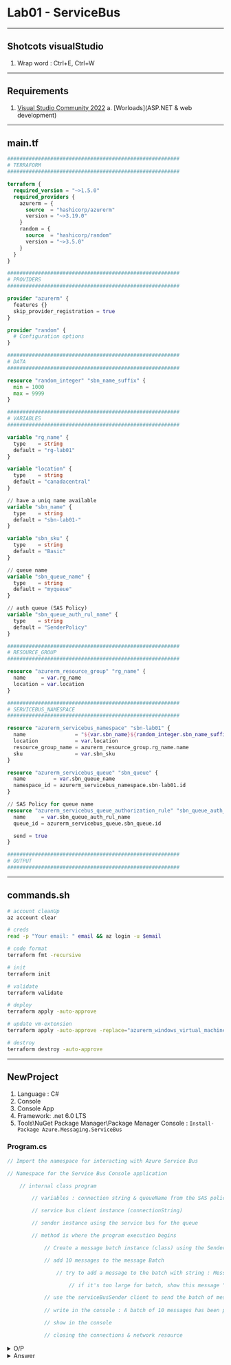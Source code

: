# Lab01 - ServiceBus

---

## Shotcots visualStudio
1. Wrap word : Ctrl+E, Ctrl+W

---

## Requirements
1. [Visual Studio Community 2022](https://visualstudio.microsoft.com/thank-you-downloading-visual-studio/?sku=Community&channel=Release&version=VS2022&source=VSLandingPage&cid=2030&passive=false)
    a. [Worloads](ASP.NET & web development)

---

## main.tf
````tf
########################################################
# TERRAFORM
########################################################

terraform {
  required_version = "~>1.5.0"
  required_providers {
    azurerm = {
      source  = "hashicorp/azurerm"
      version = "~>3.19.0"
    }
    random = {
      source  = "hashicorp/random"
      version = "~>3.5.0"
    }
  }
}

########################################################
# PROVIDERS
########################################################

provider "azurerm" {
  features {}
  skip_provider_registration = true
}

provider "random" {
  # Configuration options
}

########################################################
# DATA
########################################################

resource "random_integer" "sbn_name_suffix" {
  min = 1000
  max = 9999
}

########################################################
# VARIABLES
########################################################

variable "rg_name" {
  type    = string
  default = "rg-lab01"
}

variable "location" {
  type    = string
  default = "canadacentral"
}

// have a uniq name available
variable "sbn_name" {
  type    = string
  default = "sbn-lab01-"
}

variable "sbn_sku" {
  type    = string
  default = "Basic"
}

// queue name
variable "sbn_queue_name" {
  type    = string
  default = "myqueue"
}

// auth queue (SAS Policy)
variable "sbn_queue_auth_rul_name" {
  type    = string
  default = "SenderPolicy"
}

########################################################
# RESOURCE_GROUP
########################################################

resource "azurerm_resource_group" "rg_name" {
  name     = var.rg_name
  location = var.location
}

########################################################
# SERVICEBUS_NAMESPACE
########################################################

resource "azurerm_servicebus_namespace" "sbn-lab01" {
  name                = "${var.sbn_name}${random_integer.sbn_name_suffix.result}"
  location            = var.location
  resource_group_name = azurerm_resource_group.rg_name.name
  sku                 = var.sbn_sku
}

resource "azurerm_servicebus_queue" "sbn_queue" {
  name         = var.sbn_queue_name
  namespace_id = azurerm_servicebus_namespace.sbn-lab01.id
}

// SAS Policy for queue name
resource "azurerm_servicebus_queue_authorization_rule" "sbn_queue_auth_rul" {
  name     = var.sbn_queue_auth_rul_name
  queue_id = azurerm_servicebus_queue.sbn_queue.id

  send = true
}

########################################################
# OUTPUT
########################################################
````

---

## commands.sh
````sh
# account cleanUp
az account clear

# creds
read -p "Your email: " email && az login -u $email

# code format
terraform fmt -recursive

# init
terraform init

# validate
terraform validate

# deploy
terraform apply -auto-approve

# update vm-extension
terraform apply -auto-approve -replace="azurerm_windows_virtual_machine.vm_consul"

# destroy
terraform destroy -auto-approve
````

---

## NewProject
1. Language : C#
2. Console
3. Console App
4. Framework: .net 6.0 LTS
5. Tools\NuGet Package Manager\Package Manager Console :
`Install-Package Azure.Messaging.ServiceBus`

### Program.cs
````cs
// Import the namespace for interacting with Azure Service Bus

// Namespace for the Service Bus Console application

    // internal class program

        // variables : connection string & queueName from the SAS policy

        // service bus client instance (connectionString)

        // sender instance using the service bus for the queue

        // method is where the program execution begins

            // Create a message batch instance (class) using the Sender

            // add 10 messages to the message Batch

                // try to add a message to the batch with string : Message <number>

                    // if it's too large for batch, show this message "The message <n> is too large to fit in the batch"

            // use the serviceBusSender client to send the batch of messages to the service bus queue
            
            // write in the console : A batch of 10 messages has been published to the queue

            // show in the console

            // closing the connections & network resource
````

<details><summary>O/P</summary>outPut console:<br/><img src="https://i.imgur.com/bTl59jM.png"><br/>10 messages:<br/><img src="https://i.imgur.com/Wf3XLtD.png"><br/>message body:<br/><img src="https://i.imgur.com/fmQk74g.png"></details>

<details><summary>Answer</summary>// Import the namespace for interacting with Azure Service Bus<br/>using Azure.Messaging.ServiceBus;<br/><br/>// Namespace for the Service Bus Console application<br/>namespace ServiceBusConsole<br/>{<br/>    // internal class program<br/>    internal class Program<br/>    {<br/>        // variables : connection string & queueName from the SAS policy<br/>        const string connectionString = "";<br/>        const string queueName = "";<br/><br/>        // service bus client instance<br/>        static ServiceBusClient serviceBusClient = new ServiceBusClient(connectionString);<br/>        // send messages to the service bus<br/>        static ServiceBusSender serviceBusSender = serviceBusClient.CreateSender(queueName);<br/><br/>        // method is where the program execution begins<br/>        static async Task Main()<br/>        {<br/>            // create a batch<br/>            using ServiceBusMessageBatch messageBatch = await serviceBusSender.CreateMessageBatchAsync();<br/><br/>            // add 10 messages to the message Batch<br/>            for (int i = 1; i <= 10; i++)<br/>&ensp;&ensp;{<br/>                // try to add a message to the batch<br/>                if (!messageBatch.TryAddMessage(new ServiceBusMessage($"Message {i}")))<br/>                {<br/>                    // if it is too large for the batch : show this message  The message <n> is too large to fit in the batch<br/>                    throw new Exception($"The message {i} is too large to fit in the batch.");<br/>&ensp;&ensp;&ensp;}<br/>            }<br/><br/>            // use the serviceBusSender client to send the batch of messages to the service bus queue<br/>            await serviceBusSender.SendMessagesAsync(messageBatch);<br/>            // write in the console : A batch of 10 messages has been published to the queue<br/>            Console.WriteLine($"A batch of 10 messages has been published to the queue.");<br/>            // show in the console<br/>            Console.ReadLine();<br/><br/>            // closing the connections & network resource<br/>            await serviceBusSender.DisposeAsync();<br/>            await serviceBusClient.DisposeAsync();<br/>&ensp;&ensp;}<br/>&ensp;}<br/>}</details>
